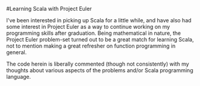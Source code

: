 #Learning Scala with Project Euler

I've been interested in picking up Scala for a little while, and have also had some interest in Project Euler as a way to continue working on my programming skills after graduation. Being mathematical in nature, the Project Euler problem-set turned out to be a great match for learning Scala, not to mention making a great refresher on function programming in general.

The code herein is liberally commented (though not consistently) with my thoughts about various aspects of the problems and/or Scala programming language.

